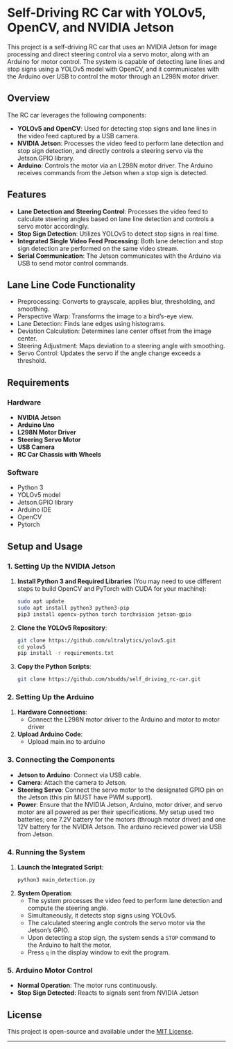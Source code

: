 # Self-Driving RC Car with YOLOv5, OpenCV, and NVIDIA Jetson

This project is a self-driving RC car that uses an NVIDIA Jetson for image processing and direct steering control via a servo motor, along with an Arduino for motor control. The system is capable of detecting lane lines and stop signs using a YOLOv5 model with OpenCV, and it communicates with the Arduino over USB to control the motor through an L298N motor driver.

## Overview

The RC car leverages the following components:
- **YOLOv5 and OpenCV**: Used for detecting stop signs and lane lines in the video feed captured by a USB camera.
- **NVIDIA Jetson**: Processes the video feed to perform lane detection and stop sign detection, and directly controls a steering servo via the Jetson.GPIO library.
- **Arduino**: Controls the motor via an L298N motor driver. The Arduino receives commands from the Jetson when a stop sign is detected.

## Features

- **Lane Detection and Steering Control**: Processes the video feed to calculate steering angles based on lane line detection and controls a servo motor accordingly.
- **Stop Sign Detection**: Utilizes YOLOv5 to detect stop signs in real time.
- **Integrated Single Video Feed Processing**: Both lane detection and stop sign detection are performed on the same video stream.
- **Serial Communication**: The Jetson communicates with the Arduino via USB to send motor control commands.

## Lane Line Code Functionality
- Preprocessing: Converts to grayscale, applies blur, thresholding, and smoothing.
- Perspective Warp: Transforms the image to a bird’s-eye view.
- Lane Detection: Finds lane edges using histograms.
- Deviation Calculation: Determines lane center offset from the image center.
- Steering Adjustment: Maps deviation to a steering angle with smoothing.
- Servo Control: Updates the servo if the angle change exceeds a threshold.


## Requirements

### Hardware

- **NVIDIA Jetson** 
- **Arduino Uno**
- **L298N Motor Driver** 
- **Steering Servo Motor**
- **USB Camera**
- **RC Car Chassis with Wheels**

### Software

- Python 3
- YOLOv5 model
- Jetson.GPIO library
- Arduino IDE
- OpenCV 
- Pytorch
  
## Setup and Usage

### 1. Setting Up the NVIDIA Jetson

1. **Install Python 3 and Required Libraries**
   (You may need to use different steps to build OpenCV and PyTorch with CUDA for your machine):
   ```bash
   sudo apt update
   sudo apt install python3 python3-pip
   pip3 install opencv-python torch torchvision jetson-gpio
   ```
3. **Clone the YOLOv5 Repository**:
   ```bash
   git clone https://github.com/ultralytics/yolov5.git
   cd yolov5
   pip install -r requirements.txt
   ```
4. **Copy the Python Scripts**:
   ```bash
   git clone https://github.com/sbudds/self_driving_rc-car.git
   ```
### 2. Setting Up the Arduino

1. **Hardware Connections**:
   - Connect the L298N motor driver to the Arduino and motor to motor driver
2. **Upload Arduino Code**:
   - Upload main.ino to arduino

### 3. Connecting the Components

- **Jetson to Arduino**: Connect via USB cable.
- **Camera**: Attach the  camera to  Jetson.
- **Steering Servo**: Connect the servo motor to the designated GPIO pin on the Jetson (this pin MUST have PWM support).
- **Power**: Ensure that the NVIDIA Jetson, Arduino, motor driver, and servo motor are all powered as per their specifications. My setup used two batteries; one 7.2V battery for the motors (through motor driver) and one 12V battery for the NVIDIA Jetson. The arduino recieved power via USB from Jetson. 

### 4. Running the System

1. **Launch the Integrated Script**:
   ```bash
   python3 main_detection.py
   ```
2. **System Operation**:
   - The system processes the video feed to perform lane detection and compute the steering angle.
   - Simultaneously, it detects stop signs using YOLOv5.
   - The calculated steering angle controls the servo motor via the Jetson’s GPIO.
   - Upon detecting a stop sign, the system sends a `STOP` command to the Arduino to halt the motor. 
   - Press `q` in the display window to exit the program.

### 5. Arduino Motor Control

- **Normal Operation**: The motor runs continuously.
- **Stop Sign Detected**: Reacts to signals sent from NVIDIA Jetson 
  
## License

This project is open-source and available under the [MIT License](LICENSE).

---


